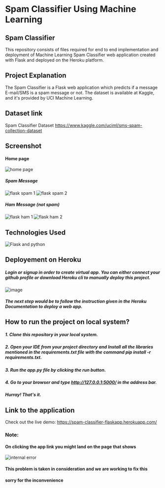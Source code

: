 # Spam Classifier Using Machine Learning
## Spam Classifier
This repository consists of files required for end to end implementation and deployment of Machine Learning Spam Classifier web application created with Flask and deployed on the Heroku platform.

## Project Explanation
The Spam Classifier is a Flask web application which predicts if a message E-mail/SMS is a spam message or not. The dataset is available at Kaggle, and it's provided by UCI Machine Learning.

## Dataset link
Spam Classifier Dataset https://www.kaggle.com/uciml/sms-spam-collection-dataset

## Screenshot
#### Home page 
![home page](https://user-images.githubusercontent.com/93968656/141608503-3f5ee35f-63cb-4532-9e41-b8a597feb8a3.png)


##### Spam Message
![flask spam 1](https://user-images.githubusercontent.com/93968656/141608440-b94777b6-0983-42ce-b6d5-0c3f360101a8.png)
![flask spam 2](https://user-images.githubusercontent.com/93968656/141608448-67327b3c-068b-43ed-a863-286e3158df19.png)

##### Ham Message (not spam)

![flask ham 1](https://user-images.githubusercontent.com/93968656/141608456-e7acc362-16b0-4096-b25a-3e69ee861646.png)
![flask ham 2](https://user-images.githubusercontent.com/93968656/141608464-81c27124-1ed5-450b-91a2-3303f2807c63.png)

## Technologies Used

![Flask and python](https://user-images.githubusercontent.com/93968656/141474681-ea61de53-c27e-4818-b0a8-379371f84da0.png)

## Deployement on Heroku

##### Login or signup in order to create virtual app. You can either connect your github profile or download Heroku cli to manually deploy this project.
![image](https://user-images.githubusercontent.com/93968656/141474123-3dc0d678-af4b-4527-92af-17d05a5d0481.png)

##### The next step would be to follow the instruction given in the Heroku Documentation to deploy a web app.

## How to run the project on local system?
##### 1. Clone this repository in your local system.
##### 2. Open your IDE from your project directory and Install all the libraries mentioned in the requirements.txt file with the command pip install -r requirements.txt.
##### 3. Run the app.py file by clicking the run button.
##### 4. Go to your browser and type http://127.0.0.1:5000/ in the address bar.
##### Hurray! That's it.


## Link to the application
Check out the live demo: https://spam-classifier-flaskapp.herokuapp.com/

### Note:
#### On clicking the app link you might land on the page that shows
![internal error](https://user-images.githubusercontent.com/93968656/141607689-dcb16a81-b01f-4174-b9ce-27c9b0842521.png)

#### This problem is taken in consideration and we are working to fix this
#### sorry for the inconvenience

